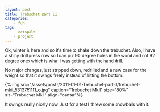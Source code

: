 ```yaml
---
layout: post
title: Trebuchet part II
categories:
    - fun
tags:
    - catapult
    - project
---
```


Ok, winter is here and so it's time to shake down the trebuchet. Also, I have a shiny drill press now so I can put 90 degree holes in the wood and not 92 degree ones which is what I was getting with the hand drill.

No major changes, just stripped down, redrilled and a new case for the weight so that it swings freely instead of hitting the bottom.

{% img src="/assets/posts/2011-01-01-Trebuchet-part-II/trebuchet-mkii_5313751111_o.jpg" caption="Trebuchet MkII" size="80%" alt="Trebuchet MkII" align="center"%}

It swings really nicely now. Just for a test I threw some snowballs with it.